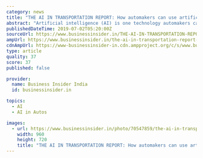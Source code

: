 ```yaml
---
category: news
title: "THE AI IN TRANSPORTATION REPORT: How automakers can use artificial intelligence to cut costs, open new revenue streams, and adapt to the digital age"
abstract: "Artificial intelligence (AI) is one technology automakers can turn ... automakers to both reduce production costs and introduce new revenue streams, including self-driving technology, predictive maintenance, and route optimization. This will enable ..."
publishedDateTime: 2019-07-02T05:20:00Z
sourceUrl: https://www.businessinsider.in/THE-AI-IN-TRANSPORTATION-REPORT-How-automakers-can-use-artificial-intelligence-to-cut-costs-open-new-revenue-streams-and-adapt-to-the-digital-age/articleshow/70547859.cms
ampUrl: https://www.businessinsider.in/the-ai-in-transportation-report-how-automakers-can-use-artificial-intelligence-to-cut-costs-open-new-revenue-streams-and-adapt-to-the-digital-age/amp_articleshow/70547859.cms
cdnAmpUrl: https://www-businessinsider-in.cdn.ampproject.org/c/s/www.businessinsider.in/the-ai-in-transportation-report-how-automakers-can-use-artificial-intelligence-to-cut-costs-open-new-revenue-streams-and-adapt-to-the-digital-age/amp_articleshow/70547859.cms
type: article
quality: 37
score: 37
published: false

provider:
  name: Business Insider India
  id: businessinsider.in

topics:
  - AI
  - AI in Autos

images:
  - url: https://www.businessinsider.in/photo/70547859/the-ai-in-transportation-report-how-automakers-can-use-artificial-intelligence-to-cut-costs-open-new-revenue-streams-and-adapt-to-the-digital-age.jpg
    width: 960
    height: 720
    title: "THE AI IN TRANSPORTATION REPORT: How automakers can use artificial intelligence to cut costs, open new revenue streams, and adapt to the digital age"
---
```

